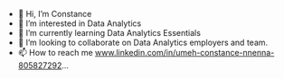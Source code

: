 - 👋 Hi, I’m Constance
- 👀 I’m interested in Data Analytics
- 🌱 I’m currently learning Data Analytics Essentials
- 💞️ I’m looking to collaborate on  Data Analytics employers and team.
- 📫 How to reach me www.linkedin.com/in/umeh-constance-nnenna-805827292...

<!---
Nne4life/Nne4life is a ✨ special ✨ repository because its `README.md` (this file) appears on your GitHub profile.
You can click the Preview link to take a look at your changes.
--->
